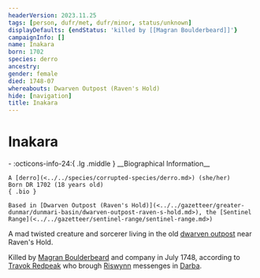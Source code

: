 ```yaml
---
headerVersion: 2023.11.25
tags: [person, dufr/met, dufr/minor, status/unknown]
displayDefaults: {endStatus: 'killed by [[Magran Boulderbeard]]'}
campaignInfo: []
name: Inakara
born: 1702
species: derro
ancestry:
gender: female
died: 1748-07
whereabouts: Dwarven Outpost (Raven's Hold)
hide: [navigation]
title: Inakara
---
```

# Inakara
<div class="grid cards ext-narrow-margin ext-one-column" markdown>
- :octicons-info-24:{ .lg .middle } __Biographical Information__

    A [derro](<../../species/corrupted-species/derro.md>) (she/her)  
    Born DR 1702 (18 years old)  
    { .bio }

    Based in [Dwarven Outpost (Raven's Hold)](<../../gazetteer/greater-dunmar/dunmari-basin/dwarven-outpost-raven-s-hold.md>), the [Sentinel Range](<../../gazetteer/sentinel-range/sentinel-range.md>)
</div>


A mad twisted creature and sorcerer living in the old [dwarven outpost](<../../gazetteer/greater-dunmar/dunmari-basin/dwarven-outpost-raven-s-hold.md>) near Raven's Hold. 

Killed by [Magran Boulderbeard](<../dwarves/magran-boulderbeard.md>) and company in July 1748, according to [Travok Redpeak](<../dwarves/travok-redpeak.md>) who brough [Riswynn](<../pcs/dunmar-fellowship/riswynn.md>) messenges in [Darba](<../../gazetteer/greater-dunmar/realms/dunmar/coastal-dunmar/darba/darba.md>). 